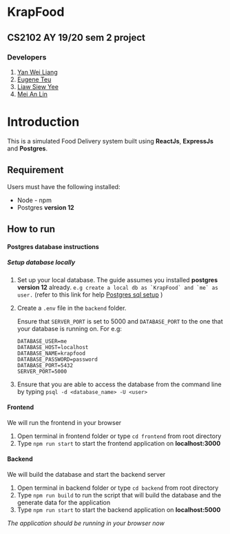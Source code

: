 # KrapFood
## CS2102 AY 19/20 sem 2 project 
### Developers 
1. [Yan Wei Liang](https://github.com/uberSaiyan)
1. [Eugene Teu](https://github.com/EugeneTeu)
1. [Liaw Siew Yee](https://github.com/liawsy)
1. [Mei An Lin](https://github.com/hellopanda128)

# Introduction 
This is a simulated Food Delivery system built using **ReactJs**, **ExpressJs** and **Postgres**.

## Requirement
Users must have the following installed: 
* Node - npm 
* Postgres **version 12**

## How to run 



#### Postgres database instructions

##### Setup database locally
1. Set up your local database. The guide assumes you installed **postgres version 12** already.
   ```e.g create a local db as `KrapFood` and `me` as user.```
   (refer to this link for help 
    [Postgres sql setup](https://blog.logrocket.com/setting-up-a-restful-api-with-node-js-and-postgresql-d96d6fc892d8/) )
1. Create a ```.env``` file in the ```backend``` folder. 

      Ensure that ```SERVER_PORT``` is set to 5000 and ```DATABASE_PORT``` to the one that your database is running on.
      For e.g: 
      ```dotenv
      DATABASE_USER=me
      DATABASE_HOST=localhost
      DATABASE_NAME=krapfood
      DATABASE_PASSWORD=password
      DATABASE_PORT=5432
      SERVER_PORT=5000    
      ```
        
1. Ensure that you are able to access the database from the command line by typing ```psql -d <database_name> -U <user>```


#### Frontend
We will run the frontend in your browser
1. Open terminal in frontend folder or type ```cd frontend``` from root directory 
2. Type ```npm run start``` to start the frontend application on **localhost:3000**

#### Backend
We will build the database and start the backend server
1. Open terminal in backend folder or type ```cd backend``` from root directory 
2. Type ```npm run build``` to run the script that will build the database and the generate data for the application
3. Type ```npm run start``` to start the backend application on **localhost:5000**

*The application should be running in your browser now*
